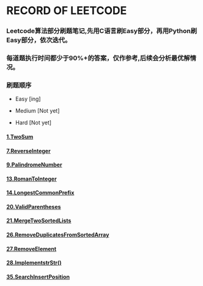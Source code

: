 # RECORD OF LEETCODE #

### Leetcode算法部分刷题笔记,先用C语言刷**Easy**部分，再用Python刷**Easy**部分，依次迭代。

### 每道题执行时间都少于90%+的答案，仅作参考,后续会分析最优解情况。

### 刷题顺序

* Easy  [ing]

* Medium  [Not yet]

* Hard    [Not yet]


#### [1.TwoSum](https://github.com/Hanseltu/leetcode-records/tree/master/1.TwoSum)

#### [7.ReverseInteger](https://github.com/Hanseltu/leetcode-records/tree/master/7.ReverseInteger)

#### [9.PalindromeNumber](https://github.com/Hanseltu/leetcode-records/tree/master/9.PalindromeNumber)

#### [13.RomanToInteger](https://github.com/Hanseltu/leetcode-records/tree/master/13.RomanToInteger)

#### [14.LongestCommonPrefix](https://github.com/Hanseltu/leetcode-records/tree/master/14.LongestCommonPrefix)

#### [20.ValidParentheses](https://github.com/Hanseltu/leetcode-records/tree/master/20.ValidParentheses)

#### [21.MergeTwoSortedLists](https://github.com/Hanseltu/leetcode-records/tree/master/21.MergeTwoSortedLists)

#### [26.RemoveDuplicatesFromSortedArray](https://github.com/Hanseltu/leetcode-records/tree/master/26.RemoveDuplicatesFromSortedArray)

#### [27.RemoveElement](https://github.com/Hanseltu/leetcode-records/tree/master/27.RemoveElement)

#### [28.ImplementstrStr()](https://github.com/Hanseltu/leetcode-records/tree/master/28.ImplementstrStr())

#### [35.SearchInsertPosition](https://github.com/Hanseltu/leetcode-records/tree/master/35.SearchInsertPosition)
